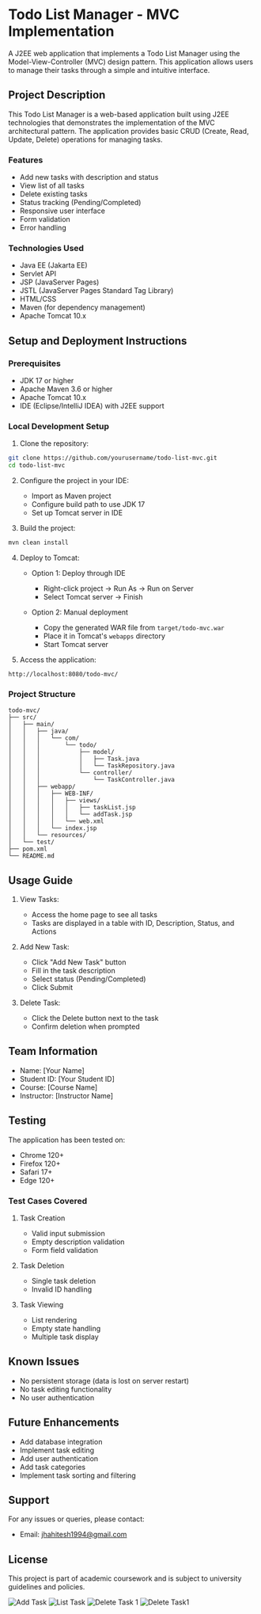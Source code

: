 # Todo List Manager - MVC Implementation

A J2EE web application that implements a Todo List Manager using the Model-View-Controller (MVC) design pattern. This application allows users to manage their tasks through a simple and intuitive interface.

## Project Description

This Todo List Manager is a web-based application built using J2EE technologies that demonstrates the implementation of the MVC architectural pattern. The application provides basic CRUD (Create, Read, Update, Delete) operations for managing tasks.

### Features
- Add new tasks with description and status
- View list of all tasks
- Delete existing tasks
- Status tracking (Pending/Completed)
- Responsive user interface
- Form validation
- Error handling

### Technologies Used
- Java EE (Jakarta EE)
- Servlet API
- JSP (JavaServer Pages)
- JSTL (JavaServer Pages Standard Tag Library)
- HTML/CSS
- Maven (for dependency management)
- Apache Tomcat 10.x

## Setup and Deployment Instructions

### Prerequisites
- JDK 17 or higher
- Apache Maven 3.6 or higher
- Apache Tomcat 10.x
- IDE (Eclipse/IntelliJ IDEA) with J2EE support

### Local Development Setup

1. Clone the repository:
```bash
git clone https://github.com/yourusername/todo-list-mvc.git
cd todo-list-mvc
```

2. Configure the project in your IDE:
   - Import as Maven project
   - Configure build path to use JDK 17
   - Set up Tomcat server in IDE

3. Build the project:
```bash
mvn clean install
```

4. Deploy to Tomcat:
   - Option 1: Deploy through IDE
     - Right-click project → Run As → Run on Server
     - Select Tomcat server → Finish
   
   - Option 2: Manual deployment
     - Copy the generated WAR file from `target/todo-mvc.war`
     - Place it in Tomcat's `webapps` directory
     - Start Tomcat server

5. Access the application:
```
http://localhost:8080/todo-mvc/
```

### Project Structure
```
todo-mvc/
├── src/
│   ├── main/
│   │   ├── java/
│   │   │   └── com/
│   │   │       └── todo/
│   │   │           ├── model/
│   │   │           │   ├── Task.java
│   │   │           │   └── TaskRepository.java
│   │   │           └── controller/
│   │   │               └── TaskController.java
│   │   ├── webapp/
│   │   │   ├── WEB-INF/
│   │   │   │   ├── views/
│   │   │   │   │   ├── taskList.jsp
│   │   │   │   │   └── addTask.jsp
│   │   │   │   └── web.xml
│   │   │   └── index.jsp
│   │   └── resources/
│   └── test/
├── pom.xml
└── README.md
```

## Usage Guide

1. View Tasks:
   - Access the home page to see all tasks
   - Tasks are displayed in a table with ID, Description, Status, and Actions

2. Add New Task:
   - Click "Add New Task" button
   - Fill in the task description
   - Select status (Pending/Completed)
   - Click Submit

3. Delete Task:
   - Click the Delete button next to the task
   - Confirm deletion when prompted

## Team Information
- Name: [Your Name]
- Student ID: [Your Student ID]
- Course: [Course Name]
- Instructor: [Instructor Name]

## Testing

The application has been tested on:
- Chrome 120+
- Firefox 120+
- Safari 17+
- Edge 120+

### Test Cases Covered
1. Task Creation
   - Valid input submission
   - Empty description validation
   - Form field validation

2. Task Deletion
   - Single task deletion
   - Invalid ID handling

3. Task Viewing
   - List rendering
   - Empty state handling
   - Multiple task display

## Known Issues
- No persistent storage (data is lost on server restart)
- No task editing functionality
- No user authentication

## Future Enhancements
- Add database integration
- Implement task editing
- Add user authentication
- Add task categories
- Implement task sorting and filtering

## Support
For any issues or queries, please contact:
- Email: jhahitesh1994@gmail.com

## License
This project is part of academic coursework and is subject to university guidelines and policies.

![Add Task](https://github.com/HJHitesh/SpringMVC_J2EEAPP/blob/master/src/main/webapp/WEB-INF/images/Add_Task.png)
![List Task](https://github.com/HJHitesh/SpringMVC_J2EEAPP/blob/master/src/main/webapp/WEB-INF/images/List_Task.png)
![Delete Task 1](https://github.com/HJHitesh/SpringMVC_J2EEAPP/blob/master/src/main/webapp/WEB-INF/images/Delete_Task.png)
![Delete Task1](https://github.com/HJHitesh/SpringMVC_J2EEAPP/blob/master/src/main/webapp/WEB-INF/images/After_Delete.png)
